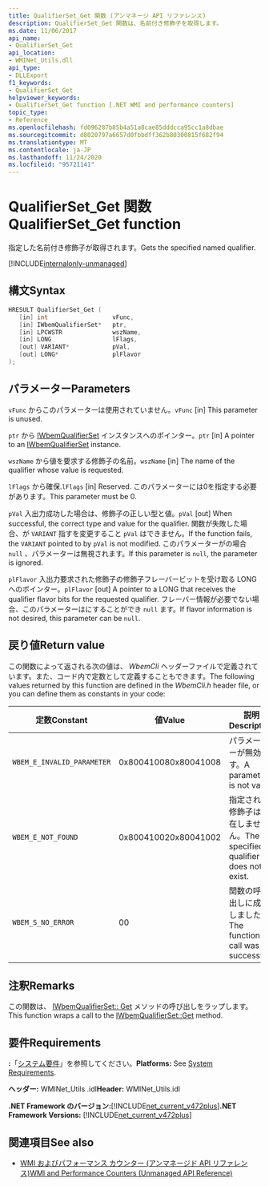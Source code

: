 ```yaml
---
title: QualifierSet_Get 関数 (アンマネージ API リファレンス)
description: QualifierSet_Get 関数は、名前付き修飾子を取得します。
ms.date: 11/06/2017
api_name:
- QualifierSet_Get
api_location:
- WMINet_Utils.dll
api_type:
- DLLExport
f1_keywords:
- QualifierSet_Get
helpviewer_keywords:
- QualifierSet_Get function [.NET WMI and performance counters]
topic_type:
- Reference
ms.openlocfilehash: fd096287b85b4a51a8cae85dddcca95cc1a8dbae
ms.sourcegitcommit: d8020797a6657d0fbbdff362b80300815f682f94
ms.translationtype: MT
ms.contentlocale: ja-JP
ms.lasthandoff: 11/24/2020
ms.locfileid: "95721141"
---
```

# <a name="qualifierset_get-function"></a><span data-ttu-id="29cea-103">QualifierSet_Get 関数</span><span class="sxs-lookup"><span data-stu-id="29cea-103">QualifierSet_Get function</span></span>

<span data-ttu-id="29cea-104">指定した名前付き修飾子が取得されます。</span><span class="sxs-lookup"><span data-stu-id="29cea-104">Gets the specified named qualifier.</span></span>  

[!INCLUDE[internalonly-unmanaged](../../../../includes/internalonly-unmanaged.md)]
  
## <a name="syntax"></a><span data-ttu-id="29cea-105">構文</span><span class="sxs-lookup"><span data-stu-id="29cea-105">Syntax</span></span>  
  
```cpp  
HRESULT QualifierSet_Get (
   [in] int                  vFunc,
   [in] IWbemQualifierSet*   ptr,
   [in] LPCWSTR              wszName,
   [in] LONG                 lFlags,
   [out] VARIANT*            pVal,
   [out] LONG*               plFlavor
);
```  

## <a name="parameters"></a><span data-ttu-id="29cea-106">パラメーター</span><span class="sxs-lookup"><span data-stu-id="29cea-106">Parameters</span></span>

<span data-ttu-id="29cea-107">`vFunc` からこのパラメーターは使用されていません。</span><span class="sxs-lookup"><span data-stu-id="29cea-107">`vFunc` [in] This parameter is unused.</span></span>

<span data-ttu-id="29cea-108">`ptr` から [IWbemQualifierSet](/windows/desktop/api/wbemcli/nn-wbemcli-iwbemqualifierset) インスタンスへのポインター。</span><span class="sxs-lookup"><span data-stu-id="29cea-108">`ptr` [in] A pointer to an [IWbemQualifierSet](/windows/desktop/api/wbemcli/nn-wbemcli-iwbemqualifierset) instance.</span></span>

<span data-ttu-id="29cea-109">`wszName` から値を要求する修飾子の名前。</span><span class="sxs-lookup"><span data-stu-id="29cea-109">`wszName` [in] The name of the qualifier whose value is requested.</span></span>

<span data-ttu-id="29cea-110">`lFlags` から確保.</span><span class="sxs-lookup"><span data-stu-id="29cea-110">`lFlags` [in] Reserved.</span></span> <span data-ttu-id="29cea-111">このパラメーターには0を指定する必要があります。</span><span class="sxs-lookup"><span data-stu-id="29cea-111">This parameter must be 0.</span></span>

<span data-ttu-id="29cea-112">`pVal` 入出力成功した場合は、修飾子の正しい型と値。</span><span class="sxs-lookup"><span data-stu-id="29cea-112">`pVal` [out] When successful, the correct type and value for the qualifier.</span></span> <span data-ttu-id="29cea-113">関数が失敗した場合、が `VARIANT` 指すを変更すること `pVal` はできません。</span><span class="sxs-lookup"><span data-stu-id="29cea-113">If the function fails, the `VARIANT` pointed to by `pVal` is not modified.</span></span> <span data-ttu-id="29cea-114">このパラメーターがの場合 `null` 、パラメーターは無視されます。</span><span class="sxs-lookup"><span data-stu-id="29cea-114">If this parameter is `null`, the parameter is ignored.</span></span>

<span data-ttu-id="29cea-115">`plFlavor` 入出力要求された修飾子の修飾子フレーバービットを受け取る LONG へのポインター。</span><span class="sxs-lookup"><span data-stu-id="29cea-115">`plFlavor` [out] A pointer to a LONG that receives the qualifier flavor bits for the requested qualifier.</span></span> <span data-ttu-id="29cea-116">フレーバー情報が必要でない場合、このパラメーターはにすることができ `null` ます。</span><span class="sxs-lookup"><span data-stu-id="29cea-116">If flavor information is not desired, this parameter can be `null`.</span></span>

## <a name="return-value"></a><span data-ttu-id="29cea-117">戻り値</span><span class="sxs-lookup"><span data-stu-id="29cea-117">Return value</span></span>

<span data-ttu-id="29cea-118">この関数によって返される次の値は、 *WbemCli* ヘッダーファイルで定義されています。また、コード内で定数として定義することもできます。</span><span class="sxs-lookup"><span data-stu-id="29cea-118">The following values returned by this function are defined in the *WbemCli.h* header file, or you can define them as constants in your code:</span></span>

|<span data-ttu-id="29cea-119">定数</span><span class="sxs-lookup"><span data-stu-id="29cea-119">Constant</span></span>  |<span data-ttu-id="29cea-120">値</span><span class="sxs-lookup"><span data-stu-id="29cea-120">Value</span></span>  |<span data-ttu-id="29cea-121">説明</span><span class="sxs-lookup"><span data-stu-id="29cea-121">Description</span></span>  |
|---------|---------|---------|
|`WBEM_E_INVALID_PARAMETER` | <span data-ttu-id="29cea-122">0x80041008</span><span class="sxs-lookup"><span data-stu-id="29cea-122">0x80041008</span></span> | <span data-ttu-id="29cea-123">パラメーターが無効です。</span><span class="sxs-lookup"><span data-stu-id="29cea-123">A parameter is not valid.</span></span> |
|`WBEM_E_NOT_FOUND` | <span data-ttu-id="29cea-124">0x80041002</span><span class="sxs-lookup"><span data-stu-id="29cea-124">0x80041002</span></span> | <span data-ttu-id="29cea-125">指定された修飾子は存在しません。</span><span class="sxs-lookup"><span data-stu-id="29cea-125">The specified qualifier does not exist.</span></span> |
|`WBEM_S_NO_ERROR` | <span data-ttu-id="29cea-126">0</span><span class="sxs-lookup"><span data-stu-id="29cea-126">0</span></span> | <span data-ttu-id="29cea-127">関数の呼び出しに成功しました。</span><span class="sxs-lookup"><span data-stu-id="29cea-127">The function call was successful.</span></span>  |
  
## <a name="remarks"></a><span data-ttu-id="29cea-128">注釈</span><span class="sxs-lookup"><span data-stu-id="29cea-128">Remarks</span></span>

<span data-ttu-id="29cea-129">この関数は、 [IWbemQualifierSet:: Get](/windows/desktop/api/wbemcli/nf-wbemcli-iwbemqualifierset-get) メソッドの呼び出しをラップします。</span><span class="sxs-lookup"><span data-stu-id="29cea-129">This function wraps a call to the [IWbemQualifierSet::Get](/windows/desktop/api/wbemcli/nf-wbemcli-iwbemqualifierset-get) method.</span></span>

## <a name="requirements"></a><span data-ttu-id="29cea-130">要件</span><span class="sxs-lookup"><span data-stu-id="29cea-130">Requirements</span></span>  

 <span data-ttu-id="29cea-131">**:**「[システム要件](../../get-started/system-requirements.md)」を参照してください。</span><span class="sxs-lookup"><span data-stu-id="29cea-131">**Platforms:** See [System Requirements](../../get-started/system-requirements.md).</span></span>  
  
 <span data-ttu-id="29cea-132">**ヘッダー:** WMINet_Utils .idl</span><span class="sxs-lookup"><span data-stu-id="29cea-132">**Header:** WMINet_Utils.idl</span></span>  
  
 <span data-ttu-id="29cea-133">**.NET Framework のバージョン:**[!INCLUDE[net_current_v472plus](../../../../includes/net-current-v472plus.md)]</span><span class="sxs-lookup"><span data-stu-id="29cea-133">**.NET Framework Versions:** [!INCLUDE[net_current_v472plus](../../../../includes/net-current-v472plus.md)]</span></span>  
  
## <a name="see-also"></a><span data-ttu-id="29cea-134">関連項目</span><span class="sxs-lookup"><span data-stu-id="29cea-134">See also</span></span>

- [<span data-ttu-id="29cea-135">WMI およびパフォーマンス カウンター (アンマネージド API リファレンス)</span><span class="sxs-lookup"><span data-stu-id="29cea-135">WMI and Performance Counters (Unmanaged API Reference)</span></span>](index.md)
